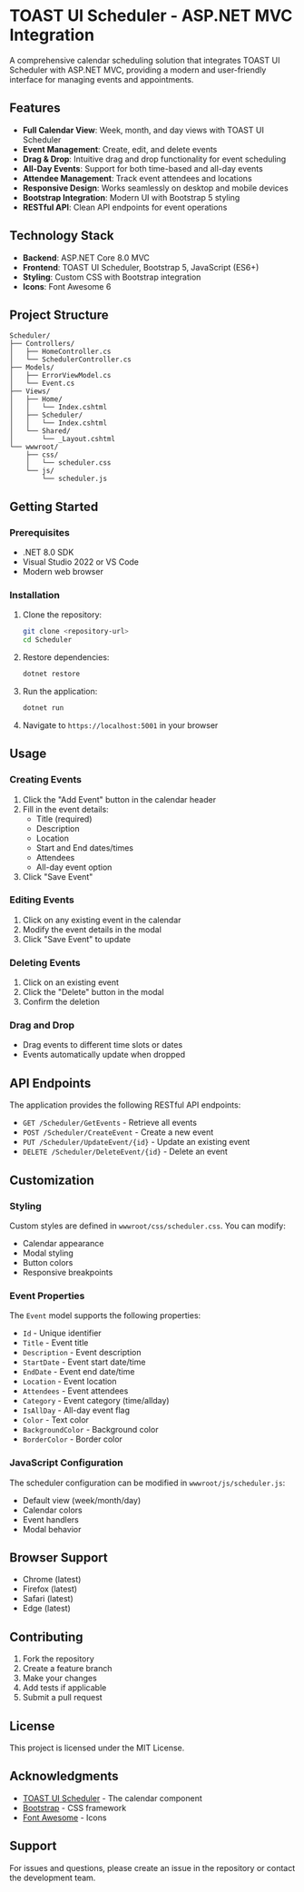 # TOAST UI Scheduler - ASP.NET MVC Integration

A comprehensive calendar scheduling solution that integrates TOAST UI Scheduler with ASP.NET MVC, providing a modern and user-friendly interface for managing events and appointments.

## Features

- **Full Calendar View**: Week, month, and day views with TOAST UI Scheduler
- **Event Management**: Create, edit, and delete events
- **Drag & Drop**: Intuitive drag and drop functionality for event scheduling
- **All-Day Events**: Support for both time-based and all-day events
- **Attendee Management**: Track event attendees and locations
- **Responsive Design**: Works seamlessly on desktop and mobile devices
- **Bootstrap Integration**: Modern UI with Bootstrap 5 styling
- **RESTful API**: Clean API endpoints for event operations

## Technology Stack

- **Backend**: ASP.NET Core 8.0 MVC
- **Frontend**: TOAST UI Scheduler, Bootstrap 5, JavaScript (ES6+)
- **Styling**: Custom CSS with Bootstrap integration
- **Icons**: Font Awesome 6

## Project Structure

```
Scheduler/
├── Controllers/
│   ├── HomeController.cs
│   └── SchedulerController.cs
├── Models/
│   ├── ErrorViewModel.cs
│   └── Event.cs
├── Views/
│   ├── Home/
│   │   └── Index.cshtml
│   ├── Scheduler/
│   │   └── Index.cshtml
│   └── Shared/
│       └── _Layout.cshtml
└── wwwroot/
    ├── css/
    │   └── scheduler.css
    └── js/
        └── scheduler.js
```

## Getting Started

### Prerequisites

- .NET 8.0 SDK
- Visual Studio 2022 or VS Code
- Modern web browser

### Installation

1. Clone the repository:
   ```bash
   git clone <repository-url>
   cd Scheduler
   ```

2. Restore dependencies:
   ```bash
   dotnet restore
   ```

3. Run the application:
   ```bash
   dotnet run
   ```

4. Navigate to `https://localhost:5001` in your browser

## Usage

### Creating Events

1. Click the "Add Event" button in the calendar header
2. Fill in the event details:
   - Title (required)
   - Description
   - Location
   - Start and End dates/times
   - Attendees
   - All-day event option
3. Click "Save Event"

### Editing Events

1. Click on any existing event in the calendar
2. Modify the event details in the modal
3. Click "Save Event" to update

### Deleting Events

1. Click on an existing event
2. Click the "Delete" button in the modal
3. Confirm the deletion

### Drag and Drop

- Drag events to different time slots or dates
- Events automatically update when dropped

## API Endpoints

The application provides the following RESTful API endpoints:

- `GET /Scheduler/GetEvents` - Retrieve all events
- `POST /Scheduler/CreateEvent` - Create a new event
- `PUT /Scheduler/UpdateEvent/{id}` - Update an existing event
- `DELETE /Scheduler/DeleteEvent/{id}` - Delete an event

## Customization

### Styling

Custom styles are defined in `wwwroot/css/scheduler.css`. You can modify:

- Calendar appearance
- Modal styling
- Button colors
- Responsive breakpoints

### Event Properties

The `Event` model supports the following properties:

- `Id` - Unique identifier
- `Title` - Event title
- `Description` - Event description
- `StartDate` - Event start date/time
- `EndDate` - Event end date/time
- `Location` - Event location
- `Attendees` - Event attendees
- `Category` - Event category (time/allday)
- `IsAllDay` - All-day event flag
- `Color` - Text color
- `BackgroundColor` - Background color
- `BorderColor` - Border color

### JavaScript Configuration

The scheduler configuration can be modified in `wwwroot/js/scheduler.js`:

- Default view (week/month/day)
- Calendar colors
- Event handlers
- Modal behavior

## Browser Support

- Chrome (latest)
- Firefox (latest)
- Safari (latest)
- Edge (latest)

## Contributing

1. Fork the repository
2. Create a feature branch
3. Make your changes
4. Add tests if applicable
5. Submit a pull request

## License

This project is licensed under the MIT License.

## Acknowledgments

- [TOAST UI Scheduler](https://ui.toast.com/tui-calendar/) - The calendar component
- [Bootstrap](https://getbootstrap.com/) - CSS framework
- [Font Awesome](https://fontawesome.com/) - Icons

## Support

For issues and questions, please create an issue in the repository or contact the development team. 